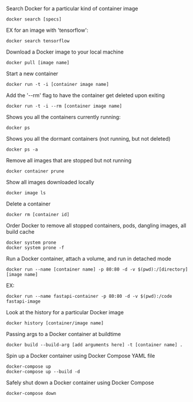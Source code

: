 Search Docker for a particular kind of container image
```
docker search [specs]
```
EX for an image with 'tensorflow':
```
docker search tensorflow
```
Download a Docker image to your local machine
```
docker pull [image name]
```
Start a new container
```
docker run -t -i [container image name]
```
Add the '--rm' flag to have the container get deleted upon exiting
```
docker run -t -i --rm [container image name]
```
Shows you all the containers currently running:
```
docker ps
```
Shows you all the dormant containers (not running, but not deleted)
```
docker ps -a
```
Remove all images that are stopped but not running
```
docker container prune
```
Show all images downloaded locally
```
docker image ls
```
Delete a container
```
docker rm [container id]
```
Order Docker to remove all stopped containers, pods, dangling images, all build cache
```
docker system prone
docker system prone -f
```
Run a Docker container, attach a volume, and run in detached mode
```
docker run --name [container name] -p 80:80 -d -v $(pwd):/[directory] [image name]
```
EX:
```
docker run --name fastapi-container -p 80:80 -d -v $(pwd):/code fastapi-image
```
Look at the history for a particular Docker image
```
docker history [container/image name]
```
Passing args to a Docker container at buildtime
```
docker build --build-arg [add arguments here] -t [container name] .
```
Spin up a Docker container using Docker Compose YAML file
```
docker-compose up
docker-compose up --build -d
```
Safely shut down a Docker container using Docker Compose
```
docker-compose down
```
